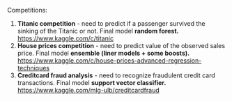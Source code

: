 Competitions:
1) **Titanic competition** - need to predict if a passenger survived the sinking of the Titanic or not. Final model **random forest.** https://www.kaggle.com/c/titanic
2) **House prices competition** - need to predict value of the observed sales price. Final model **ensemble (liner models + some boosts).**  https://www.kaggle.com/c/house-prices-advanced-regression-techniques
3) **Creditcard fraud analysis** - need to recognize fraudulent credit card transactions. Final model **support vector classifier.** https://www.kaggle.com/mlg-ulb/creditcardfraud
